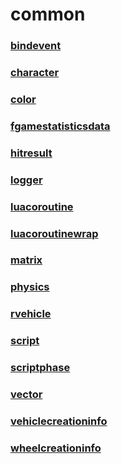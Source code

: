 # common
### [**bindevent**](bindevent.md)
### [**character**](character.md)
### [**color**](color.md)
### [**fgamestatisticsdata**](fgamestatisticsdata.md)
### [**hitresult**](hitresult.md)
### [**logger**](logger.md)
### [**luacoroutine**](luacoroutine.md)
### [**luacoroutinewrap**](luacoroutinewrap.md)
### [**matrix**](matrix.md)
### [**physics**](physics.md)
### [**rvehicle**](rvehicle.md)
### [**script**](script.md)
### [**scriptphase**](scriptphase.md)
### [**vector**](vector.md)
### [**vehiclecreationinfo**](vehiclecreationinfo.md)
### [**wheelcreationinfo**](wheelcreationinfo.md)
